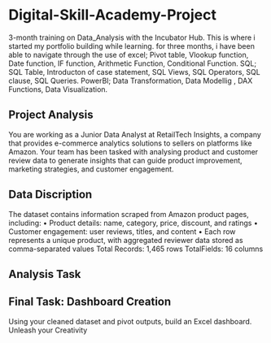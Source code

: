 # Digital-Skill-Academy-Project
3-month training on  Data_Analysis with the Incubator Hub. This is where i started my portfolio building while learning. for three months, i have been able to navigate through the use of excel; Pivot table, Vlookup function, Date function, IF function, Arithmetic Function, Conditional Function. SQL; SQL Table, Introducton of case statement, SQL Views, SQL Operators, SQL clause, SQL Queries. PowerBI; Data Transformation, Data Modellig , DAX Functions, Data Visualization. 

## Project Analysis
You are working as a Junior Data Analyst at RetailTech Insights, a company that provides e-commerce analytics solutions to sellers on platforms like Amazon. Your team has been
tasked with analysing product and customer review data to generate insights that can guide product improvement, marketing strategies, and customer engagement.

## Data Discription 
The dataset contains information scraped from Amazon product pages, including:
• Product details: name, category, price, discount, and ratings
• Customer engagement: user reviews, titles, and content
• Each row represents a unique product, with aggregated reviewer data stored as comma-separated values
Total Records: 1,465 rows TotalFields: 16 columns

## Analysis Task 


## Final Task: Dashboard Creation
Using your cleaned dataset and pivot outputs, build an Excel dashboard. Unleash your Creativity

